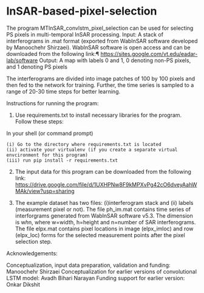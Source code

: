 # InSAR-based-pixel-selection
The program MTInSAR_convlstm_pixel_selection can be used for selecting PS pixels in multi-temporal InSAR processing.
Input: A stack of interferograms in .mat format (exported from WabInSAR software developed by Manoochehr Shirzaei). WabInSAR software is open access and can be downloaded from the following link:¶
https://sites.google.com/vt.edu/eadar-lab/software
Output: A map with labels 0 and 1, 0 denoting non-PS pixels, and 1 denoting PS pixels

The interferograms are divided into image patches of 100 by 100 pixels and then fed to the network for training. Further, the time series is sampled to a range of 20-30 time steps for better learning. 

Instructions for running the program:

1. Use requirements.txt to install necessary libraries for the program. Follow these steps:

  In your shell (or command prompt)

	(i) Go to the directory where requirements.txt is located
	(ii) activate your virtualenv (if you create a separate virtual envcironment for this program)
	(iii) run pip install -r requirements.txt 

2. The input data for this program can be downloaded from the following link:
https://drive.google.com/file/d/1UXHPNw8F9kMPXvPg42cO6dveyAahWMAk/view?usp=sharing

3. The example dataset has two files: (i)interferogram stack and (ii) labels (measurement pixel or not). The file ph_im.mat contains time series of interforgrams generated from WabInSAR software v5.3. The dimension is w*h*n, where w=width, h=height and n=number of SAR interferograms. The file elpx.mat contains pixel locations in image (elpx_imloc) and row (elpx_loc) forms for the selected measurement points after the pixel selection step.

Acknowledgements:

Conceptualization, input data preparation, validation and funding: Manoochehr Shirzaei
Conceptualization for earlier versions of convolutional LSTM model: Avadh Bihari Narayan
Funding support for earlier version: Onkar Dikshit
